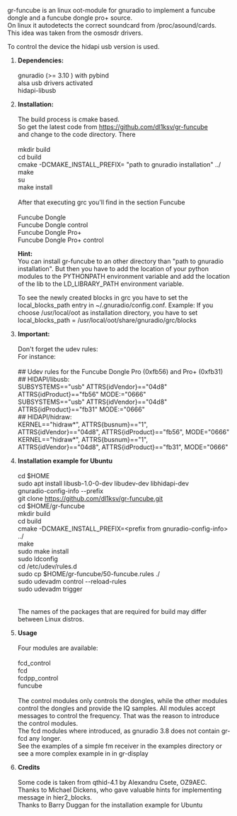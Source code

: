 gr-funcube is an linux oot-module for gnuradio to implement a funcube dongle and a funcube dongle pro+ source.  
On linux it autodetects the correct soundcard from /proc/asound/cards.  
This idea was taken from the osmosdr drivers.

To control the device the hidapi usb version is used.

1. **Dependencies:**  
&nbsp;  
 gnuradio (>= 3.10 ) with pybind  
 alsa usb drivers activated  
 hidapi-libusb  

2. **Installation:**    
&nbsp;  
 The build process is cmake based.  
 So get the latest code from https://github.com/dl1ksv/gr-funcube  
 and change to the code directory. There  
 &nbsp;  
 mkdir build  
 cd build  
 cmake -DCMAKE_INSTALL_PREFIX= "path to gnuradio installation" ../  
 make  
 su  
 make install  
 &nbsp;        
 After that executing grc  you'll find in the section Funcube  
 &nbsp;  
 Funcube Dongle  
 Funcube Dongle control  
 Funcube Dongle Pro+  
 Funcube Dongle Pro+ control

     **Hint:**  
     You can install gr-funcube to an other directory than "path to gnuradio installation". But then you have to add
     the location of your python modules to the PYTHONPATH environment variable and add the location of
     the lib to the LD_LIBRARY_PATH environment variable.

     To see the newly created blocks in grc you have to set the local_blocks_path entry in ~/.gnuradio/config.conf.
     Example: If you choose /usr/local/oot as installation directory, you have to set 
     local_blocks_path = /usr/local/oot/share/gnuradio/grc/blocks
     
3.   **Important:**  
    &nbsp;  
Don't forget the udev rules:  
For instance:  
&nbsp;  
    ## Udev rules for the Funcube Dongle Pro (0xfb56) and Pro+ (0xfb31)   
    ## HIDAPI/libusb:  
SUBSYSTEMS=="usb" ATTRS{idVendor}=="04d8" ATTRS{idProduct}=="fb56" MODE:="0666"    
SUBSYSTEMS=="usb" ATTRS{idVendor}=="04d8" ATTRS{idProduct}=="fb31" MODE:="0666"  
    ## HIDAPI/hidraw:  
KERNEL=="hidraw*", ATTRS{busnum}=="1", ATTRS{idVendor}=="04d8", ATTRS{idProduct}=="fb56", MODE="0666"  
KERNEL=="hidraw*", ATTRS{busnum}=="1", ATTRS{idVendor}=="04d8", ATTRS{idProduct}=="fb31", MODE="0666"  

4. **Installation example for Ubuntu**  
&nbsp;  
 cd \$HOME  
sudo apt install libusb-1.0-0-dev libudev-dev libhidapi-dev  
gnuradio-config-info --prefix  
git clone https://github.com/dl1ksv/gr-funcube.git  
cd \$HOME/gr-funcube  
mkdir build  
cd build  
cmake -DCMAKE_INSTALL_PREFIX=\<prefix from gnuradio-config-info\> ../  
make  
sudo make install  
sudo ldconfig  
cd /etc/udev/rules.d  
sudo cp \$HOME/gr-funcube/50-funcube.rules ./  
sudo udevadm control --reload-rules  
sudo udevadm trigger  
&nbsp;  
&nbsp;  
 The names of the packages that are required for build may differ between Linux distros.

5.    **Usage**  
&nbsp;  
 Four modules are available:  
&nbsp;  
    fcd_control  
    fcd  
    fcdpp_control  
    funcube  
&nbsp;  
 The control modules only controls the dongles, while the other modules control the dongles and provide the IQ samples.
All modules accept messages to control the frequency. That was the reason to introduce the control modules.
&nbsp;  
    The fcd modules where introduced, as gnuradio 3.8 does not contain gr-fcd any longer.  
See the examples of a simple fm receiver in the examples directory or see a more complex example in in gr-display


6.    **Credits**  
    &nbsp;  
Some code is taken from qthid-4.1 by Alexandru Csete, OZ9AEC.  
Thanks to Michael Dickens, who gave valuable hints for implementing message in hier2_blocks.  
Thanks to Barry Duggan for the installation example for Ubuntu  
